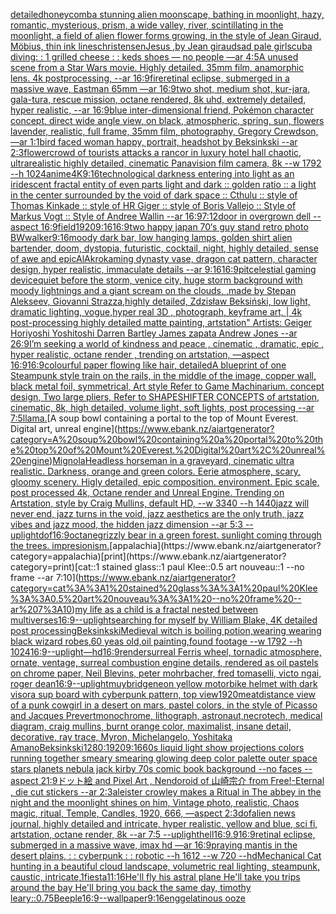 [detailed](https://www.ebank.nz/aiartgenerator?category=detailed)[honeycomb](https://www.ebank.nz/aiartgenerator?category=honeycomb)[a stunning alien moonscape, bathing in moonlight, hazy, romantic, mysterious, prism, a wide valley, river, scintillating in the moonlight, a field of alien flower forms growing, in the style of Jean Giraud, Möbius, thin ink lines](https://www.ebank.nz/aiartgenerator?category=a%20stunning%20alien%20moonscape%2C%20bathing%20in%20moonlight%2C%20hazy%2C%20romantic%2C%20mysterious%2C%20prism%2C%20a%20wide%20valley%2C%20river%2C%20scintillating%20in%20the%20moonlight%2C%20a%20field%20of%20alien%20flower%20forms%20growing%2C%20in%20the%20style%20of%20Jean%20Giraud%2C%20M%C3%B6bius%2C%20thin%20ink%20lines)[christensen](https://www.ebank.nz/aiartgenerator?category=christensen)[Jesus ,by Jean giraud](https://www.ebank.nz/aiartgenerator?category=Jesus%20%2Cby%20Jean%20giraud)[sad pale girl](https://www.ebank.nz/aiartgenerator?category=sad%20pale%20girl)[scuba diving: : 1 grilled cheese : : keds shoes — no people —ar 4:5](https://www.ebank.nz/aiartgenerator?category=scuba%20diving%3A%20%3A%201%20grilled%20cheese%20%3A%20%3A%20keds%20shoes%20%E2%80%94%20no%20people%20%E2%80%94ar%204%3A5)[A unused scene from a Star Wars movie. Highly detailed. 35mm film, anamorphic lens. 4k postprocessing, --ar 16:9](https://www.ebank.nz/aiartgenerator?category=A%20unused%20scene%20from%20a%20Star%20Wars%20movie.%20Highly%20detailed.%2035mm%20film%2C%20anamorphic%20lens.%204k%20postprocessing%2C%20--ar%2016%3A9)[fire](https://www.ebank.nz/aiartgenerator?category=fire)[retinal eclipse, submerged in a massive wave, Eastman 65mm —ar 16:9](https://www.ebank.nz/aiartgenerator?category=retinal%20eclipse%2C%20submerged%20in%20a%20massive%20wave%2C%20Eastman%2065mm%20%E2%80%94ar%2016%3A9)[two shot, medium shot, kur-jara, gala-tura, rescue mission, octane rendered, 8k uhd, extremely detailed,  hyper realistic,  --ar 16:9](https://www.ebank.nz/aiartgenerator?category=two%20shot%2C%20medium%20shot%2C%20kur-jara%2C%20gala-tura%2C%20rescue%20mission%2C%20octane%20rendered%2C%208k%20uhd%2C%20extremely%20detailed%2C%20%20hyper%20realistic%2C%20%20--ar%2016%3A9)[blue inter-dimensional friend, Pokémon character concept, direct wide angle view, on black, atmospheric, spring, sun, flowers lavender, realistic, full frame, 35mm film, photography, Gregory Crewdson, —ar 1:1](https://www.ebank.nz/aiartgenerator?category=blue%20inter-dimensional%20friend%2C%20Pok%C3%A9mon%20character%20concept%2C%20direct%20wide%20angle%20view%2C%20on%20black%2C%20atmospheric%2C%20spring%2C%20sun%2C%20flowers%20lavender%2C%20realistic%2C%20full%20frame%2C%2035mm%20film%2C%20photography%2C%20Gregory%20Crewdson%2C%20%E2%80%94ar%201%3A1)[bird faced woman happy, portrait, headshot by Beksinkski --ar 2:3](https://www.ebank.nz/aiartgenerator?category=bird%20faced%20woman%20happy%2C%20portrait%2C%20headshot%20by%20Beksinkski%20--ar%202%3A3)[flower](https://www.ebank.nz/aiartgenerator?category=flower)[crowd of tourists attacks a rancor  in luxury hotel hall chaotic, ultrarealistic highly detailed, cinematic Panavision film camera, 8k --w 1792 --h 1024](https://www.ebank.nz/aiartgenerator?category=crowd%20of%20tourists%20attacks%20a%20rancor%20%20in%20luxury%20hotel%20hall%20chaotic%2C%20ultrarealistic%20highly%20detailed%2C%20cinematic%20Panavision%20film%20camera%2C%208k%20--w%201792%20--h%201024)[anime](https://www.ebank.nz/aiartgenerator?category=anime)[4K](https://www.ebank.nz/aiartgenerator?category=4K)[9:16](https://www.ebank.nz/aiartgenerator?category=9%3A16)[technological darkness entering into light as an iridescent fractal entity of even parts light and dark :: golden ratio :: a light in the center surrounded by the void of dark space :: Cthulu :: style of Thomas Kinkade :: style of HR Giger :: style of Boris Vallejo :: Style of Markus Vogt :: Style of Andree Wallin --ar 16:9](https://www.ebank.nz/aiartgenerator?category=technological%20darkness%20entering%20into%20light%20as%20an%20iridescent%20fractal%20entity%20of%20even%20parts%20light%20and%20dark%20%3A%3A%20golden%20ratio%20%3A%3A%20a%20light%20in%20the%20center%20surrounded%20by%20the%20void%20of%20dark%20space%20%3A%3A%20Cthulu%20%3A%3A%20style%20of%20Thomas%20Kinkade%20%3A%3A%20style%20of%20HR%20Giger%20%3A%3A%20style%20of%20Boris%20Vallejo%20%3A%3A%20Style%20of%20Markus%20Vogt%20%3A%3A%20Style%20of%20Andree%20Wallin%20--ar%2016%3A9)[7:12](https://www.ebank.nz/aiartgenerator?category=7%3A12)[door in overgrown dell --aspect 16:9](https://www.ebank.nz/aiartgenerator?category=door%20in%20overgrown%20dell%20--aspect%2016%3A9)[field](https://www.ebank.nz/aiartgenerator?category=field)[1920](https://www.ebank.nz/aiartgenerator?category=1920)[9:16](https://www.ebank.nz/aiartgenerator?category=9%3A16)[16:9](https://www.ebank.nz/aiartgenerator?category=16%3A9)[two happy japan 70‘s  guy stand retro photo BW](https://www.ebank.nz/aiartgenerator?category=two%20happy%20japan%2070%E2%80%98s%20%20guy%20stand%20retro%20photo%20BW)[walker](https://www.ebank.nz/aiartgenerator?category=walker)[9:16](https://www.ebank.nz/aiartgenerator?category=9%3A16)[moody dark bar, low hanging lamps, golden shirt alien bartender, doom, dystopia, futuristic, cocktail, night, highly detailed, sense of awe and epic](https://www.ebank.nz/aiartgenerator?category=moody%20dark%20bar%2C%20low%20hanging%20lamps%2C%20golden%20shirt%20alien%20bartender%2C%20doom%2C%20dystopia%2C%20futuristic%2C%20cocktail%2C%20night%2C%20highly%20detailed%2C%20sense%20of%20awe%20and%20epic)[AlAkroka](https://www.ebank.nz/aiartgenerator?category=AlAkroka)[ming dynasty vase, dragon cat pattern, character design, hyper realistic, immaculate details --ar 9:16](https://www.ebank.nz/aiartgenerator?category=ming%20dynasty%20vase%2C%20dragon%20cat%20pattern%2C%20character%20design%2C%20hyper%20realistic%2C%20immaculate%20details%20--ar%209%3A16)[16:9](https://www.ebank.nz/aiartgenerator?category=16%3A9)[pit](https://www.ebank.nz/aiartgenerator?category=pit)[celestial gaming device](https://www.ebank.nz/aiartgenerator?category=celestial%20gaming%20device)[quiet before the storm, venice city, huge storm background with moody lightnings and a giant scream on the clouds, ,made by Stepan Alekseev, Giovanni Strazza,highly detailed, Zdzisław Beksiński, low light, dramatic lighting, vogue,hyper real 3D , photograph, keyframe art, | 4k post-processing highly detailed matte painting, artstation" Artists: Geiger Horiyoshi Yoshitoshi Darren Bartley James zapata Andrew Jones --ar 26:9](https://www.ebank.nz/aiartgenerator?category=quiet%20before%20the%20storm%2C%20venice%20city%2C%20huge%20storm%20background%20with%20moody%20lightnings%20and%20a%20giant%20scream%20on%20the%20clouds%2C%20%2Cmade%20by%20Stepan%20Alekseev%2C%20Giovanni%20Strazza%2Chighly%20detailed%2C%20Zdzis%C5%82aw%20Beksi%C5%84ski%2C%20low%20light%2C%20dramatic%20lighting%2C%20vogue%2Chyper%20real%203D%20%2C%20photograph%2C%20keyframe%20art%2C%20%7C%204k%20post-processing%20highly%20detailed%20matte%20painting%2C%20artstation%22%20Artists%3A%20Geiger%20Horiyoshi%20Yoshitoshi%20Darren%20Bartley%20James%20zapata%20Andrew%20Jones%20--ar%2026%3A9)[I’m seeking a world of kindness and peace , cinematic , dramatic, epic , hyper realistic, octane render , trending on artstation, —aspect 16:9](https://www.ebank.nz/aiartgenerator?category=I%E2%80%99m%20seeking%20a%20world%20of%20kindness%20and%20peace%20%2C%20cinematic%20%2C%20dramatic%2C%20epic%20%2C%20hyper%20realistic%2C%20octane%20render%20%2C%20trending%20on%20artstation%2C%20%E2%80%94aspect%2016%3A9)[16:9](https://www.ebank.nz/aiartgenerator?category=16%3A9)[colourful paper flowing like hair, detailed](https://www.ebank.nz/aiartgenerator?category=colourful%20paper%20flowing%20like%20hair%2C%20detailed)[A blueprint of one Steampunk style train on the rails,   in the middle of the image,  copper wall, black metal foil, symmetrical,  Art style Refer to Game Machinarium.  concept design, Two large pliers, Refer to SHAPESHIFTER CONCEPTS  of artstation, cinematic,  8k, high detailed,  volume light,  soft lights,  post processing    --ar 7:5](https://www.ebank.nz/aiartgenerator?category=A%20blueprint%20of%20one%20Steampunk%20style%20train%20on%20the%20rails%2C%20%20%20in%20the%20middle%20of%20the%20image%2C%20%20copper%20wall%2C%20black%20metal%20foil%2C%20symmetrical%2C%20%20Art%20style%20Refer%20to%20Game%20Machinarium.%20%20concept%20design%2C%20Two%20large%20pliers%2C%20Refer%20to%20SHAPESHIFTER%20CONCEPTS%20%20of%20artstation%2C%20cinematic%2C%20%208k%2C%20high%20detailed%2C%20%20volume%20light%2C%20%20soft%20lights%2C%20%20post%20processing%20%20%20%20--ar%207%3A5)[llama.](https://www.ebank.nz/aiartgenerator?category=llama.)[A soup bowl containing a portal to the top of Mount Everest. Digital art, unreal engine](https://www.ebank.nz/aiartgenerator?category=A%20soup%20bowl%20containing%20a%20portal%20to%20the%20top%20of%20Mount%20Everest.%20Digital%20art%2C%20unreal%20engine)[Mignola](https://www.ebank.nz/aiartgenerator?category=Mignola)[Headless horseman in a graveyard, cinematic ultra realistic. Darkness, orange and green colors. Eerie atmosphere, scary, gloomy scenery. Higly detailed, epic composition. environment. Epic scale, post processed 4k, Octane render and Unreal Engine. Trending on Artstation, style by Craig Mullins, default HD, --w 3340 --h 1440](https://www.ebank.nz/aiartgenerator?category=Headless%20horseman%20in%20a%20graveyard%2C%20cinematic%20ultra%20realistic.%20Darkness%2C%20orange%20and%20green%20colors.%20Eerie%20atmosphere%2C%20scary%2C%20gloomy%20scenery.%20Higly%20detailed%2C%20epic%20composition.%20environment.%20Epic%20scale%2C%20post%20processed%204k%2C%20Octane%20render%20and%20Unreal%20Engine.%20Trending%20on%20Artstation%2C%20style%20by%20Craig%20Mullins%2C%20default%20HD%2C%20--w%203340%20--h%201440)[jazz will never end, jazz turns in the void, jazz aesthetics are the only truth, jazz vibes and jazz mood, the hidden jazz dimension --ar 5:3 --uplight](https://www.ebank.nz/aiartgenerator?category=jazz%20will%20never%20end%2C%20jazz%20turns%20in%20the%20void%2C%20jazz%20aesthetics%20are%20the%20only%20truth%2C%20jazz%20vibes%20and%20jazz%20mood%2C%20the%20hidden%20jazz%20dimension%20--ar%205%3A3%20--uplight)[dof](https://www.ebank.nz/aiartgenerator?category=dof)[16:9](https://www.ebank.nz/aiartgenerator?category=16%3A9)[octane](https://www.ebank.nz/aiartgenerator?category=octane)[grizzly bear in a green forest. sunlight coming through the trees. impresionism.](https://www.ebank.nz/aiartgenerator?category=grizzly%20bear%20in%20a%20green%20forest.%20sunlight%20coming%20through%20the%20trees.%20impresionism.)[appalachia](https://www.ebank.nz/aiartgenerator?category=appalachia)[print](https://www.ebank.nz/aiartgenerator?category=print)[cat::1 stained glass::1 paul Klee::0.5 art nouveau::1 --no frame --ar 7:10](https://www.ebank.nz/aiartgenerator?category=cat%3A%3A1%20stained%20glass%3A%3A1%20paul%20Klee%3A%3A0.5%20art%20nouveau%3A%3A1%20--no%20frame%20--ar%207%3A10)[my life as a child is a fractal nested between multiverses](https://www.ebank.nz/aiartgenerator?category=my%20life%20as%20a%20child%20is%20a%20fractal%20nested%20between%20multiverses)[16:9](https://www.ebank.nz/aiartgenerator?category=16%3A9)[--uplight](https://www.ebank.nz/aiartgenerator?category=--uplight)[searching for myself by  William Blake, 4K detailed post processing](https://www.ebank.nz/aiartgenerator?category=searching%20for%20myself%20by%20%20William%20Blake%2C%204K%20detailed%20post%20processing)[Beksinkski](https://www.ebank.nz/aiartgenerator?category=Beksinkski)[Medieval witch is boiling potion,wearing wearing black wizard robes,60 yeas old,oil painting,](https://www.ebank.nz/aiartgenerator?category=Medieval%20witch%20is%20boiling%20potion%2Cwearing%20wearing%20black%20wizard%20robes%2C60%20yeas%20old%2Coil%20painting%2C)[found footage --w 1792 --h 1024](https://www.ebank.nz/aiartgenerator?category=found%20footage%20--w%201792%20--h%201024)[16:9](https://www.ebank.nz/aiartgenerator?category=16%3A9)[--uplight](https://www.ebank.nz/aiartgenerator?category=--uplight)[—hd](https://www.ebank.nz/aiartgenerator?category=%E2%80%94hd)[16:9](https://www.ebank.nz/aiartgenerator?category=16%3A9)[render](https://www.ebank.nz/aiartgenerator?category=render)[surreal Ferris wheel, tornadic atmosphere, ornate, ventage, surreal combustion engine details, rendered as oil pastels on chrome paper, Neil Blevins, peter mohrbacher, fred tomaselli, victo ngai, roger dean](https://www.ebank.nz/aiartgenerator?category=surreal%20Ferris%20wheel%2C%20tornadic%20atmosphere%2C%20ornate%2C%20ventage%2C%20surreal%20combustion%20engine%20details%2C%20rendered%20as%20oil%20pastels%20on%20chrome%20paper%2C%20Neil%20Blevins%2C%20peter%20mohrbacher%2C%20fred%20tomaselli%2C%20victo%20ngai%2C%20roger%20dean)[](https://www.ebank.nz/aiartgenerator?category=)[16:9](https://www.ebank.nz/aiartgenerator?category=16%3A9)[--uplight](https://www.ebank.nz/aiartgenerator?category=--uplight)[muybridge](https://www.ebank.nz/aiartgenerator?category=muybridge)[neon yellow motorbike helmet with dark visor](https://www.ebank.nz/aiartgenerator?category=neon%20yellow%20motorbike%20helmet%20with%20dark%20visor)[a sup board with cyberpunk pattern, top view](https://www.ebank.nz/aiartgenerator?category=a%20sup%20board%20with%20cyberpunk%20pattern%2C%20top%20view)[1920](https://www.ebank.nz/aiartgenerator?category=1920)[meat](https://www.ebank.nz/aiartgenerator?category=meat)[distance view of a punk cowgirl in a desert on mars, pastel colors, in the style of Picasso and Jacques Prevert](https://www.ebank.nz/aiartgenerator?category=distance%20view%20of%20a%20punk%20cowgirl%20in%20a%20desert%20on%20mars%2C%20pastel%20colors%2C%20in%20the%20style%20of%20Picasso%20and%20Jacques%20Prevert)[monochrome, lithograph, astronaut,necrotech, medical diagram, craig mullins, burnt orange color, maximalist, insane detail, decorative, ray trace, Myron, Michelangelo, Yoshitaka Amano](https://www.ebank.nz/aiartgenerator?category=monochrome%2C%20lithograph%2C%20astronaut%2Cnecrotech%2C%20medical%20diagram%2C%20craig%20mullins%2C%20burnt%20orange%20color%2C%20maximalist%2C%20insane%20detail%2C%20decorative%2C%20ray%20trace%2C%20Myron%2C%20Michelangelo%2C%20Yoshitaka%20Amano)[Beksinkski](https://www.ebank.nz/aiartgenerator?category=Beksinkski)[1280:1920](https://www.ebank.nz/aiartgenerator?category=1280%3A1920)[9:16](https://www.ebank.nz/aiartgenerator?category=9%3A16)[60s liquid light show projections colors running together smeary smearing glowing deep color palette outer space stars planets nebula jack kirby 70s comic book background  --no faces --aspect 21:9](https://www.ebank.nz/aiartgenerator?category=60s%20liquid%20light%20show%20projections%20colors%20running%20together%20smeary%20smearing%20glowing%20deep%20color%20palette%20outer%20space%20stars%20planets%20nebula%20jack%20kirby%2070s%20comic%20book%20background%20%20--no%20faces%20--aspect%2021%3A9)[ドット絵 and Pixel Art , Nendoroid of 山崎宗介 from Free!-Eternal , die cut stickers --ar 2:3](https://www.ebank.nz/aiartgenerator?category=%E3%83%89%E3%83%83%E3%83%88%E7%B5%B5%20and%20Pixel%20Art%20%2C%20Nendoroid%20of%20%E5%B1%B1%E5%B4%8E%E5%AE%97%E4%BB%8B%20from%20Free%21-Eternal%20%2C%20die%20cut%20stickers%20--ar%202%3A3)[aleister crowley makes a Ritual in The abbey  in the night and the moonlight shines on him, Vintage photo, realistic, Chaos magic, ritual, Temple, Candles, 1920, 666, —aspect 2:3](https://www.ebank.nz/aiartgenerator?category=aleister%20crowley%20makes%20a%20Ritual%20in%20The%20abbey%20%20in%20the%20night%20and%20the%20moonlight%20shines%20on%20him%2C%20Vintage%20photo%2C%20realistic%2C%20Chaos%20magic%2C%20ritual%2C%20Temple%2C%20Candles%2C%201920%2C%20666%2C%20%E2%80%94aspect%202%3A3)[dof](https://www.ebank.nz/aiartgenerator?category=dof)[alien news journal, highly detailed and intricate, hyper realistic, yellow and blue, sci fi, artstation, octane render, 8k --ar 7:5 --uplight](https://www.ebank.nz/aiartgenerator?category=alien%20news%20journal%2C%20highly%20detailed%20and%20intricate%2C%20hyper%20realistic%2C%20yellow%20and%20blue%2C%20sci%20fi%2C%20artstation%2C%20octane%20render%2C%208k%20--ar%207%3A5%20--uplight)[hell](https://www.ebank.nz/aiartgenerator?category=hell)[16:9](https://www.ebank.nz/aiartgenerator?category=16%3A9)[.9](https://www.ebank.nz/aiartgenerator?category=.9)[16:9](https://www.ebank.nz/aiartgenerator?category=16%3A9)[retinal eclipse, submerged in a massive wave, imax hd —ar 16:9](https://www.ebank.nz/aiartgenerator?category=retinal%20eclipse%2C%20submerged%20in%20a%20massive%20wave%2C%20imax%20hd%20%E2%80%94ar%2016%3A9)[praying mantis in the desert plains, : : cyberpunk : : robotic --h 1612 --w 720 --hd](https://www.ebank.nz/aiartgenerator?category=praying%20mantis%20in%20the%20desert%20plains%2C%20%3A%20%3A%20cyberpunk%20%3A%20%3A%20robotic%20--h%201612%20--w%20720%20--hd)[Mechanical Cat hunting in a beautiful cloud landscape, volumetric real lighting, steampunk, caustic, intricate,](https://www.ebank.nz/aiartgenerator?category=Mechanical%20Cat%20hunting%20in%20a%20beautiful%20cloud%20landscape%2C%20volumetric%20real%20lighting%2C%20steampunk%2C%20caustic%2C%20intricate%2C)[1](https://www.ebank.nz/aiartgenerator?category=1)[fiesta](https://www.ebank.nz/aiartgenerator?category=fiesta)[11:16](https://www.ebank.nz/aiartgenerator?category=11%3A16)[He'll fly his astral plane He'll take you trips around the bay He'll bring you back the same day, timothy leary](https://www.ebank.nz/aiartgenerator?category=He%27ll%20fly%20his%20astral%20plane%20He%27ll%20take%20you%20trips%20around%20the%20bay%20He%27ll%20bring%20you%20back%20the%20same%20day%2C%20timothy%20leary)[::0.75](https://www.ebank.nz/aiartgenerator?category=%3A%3A0.75)[Beeple](https://www.ebank.nz/aiartgenerator?category=Beeple)[16:9](https://www.ebank.nz/aiartgenerator?category=16%3A9)[--wallpaper](https://www.ebank.nz/aiartgenerator?category=--wallpaper)[9:16](https://www.ebank.nz/aiartgenerator?category=9%3A16)[eng](https://www.ebank.nz/aiartgenerator?category=eng)[gelatinous ooze](https://www.ebank.nz/aiartgenerator?category=gelatinous%20ooze)